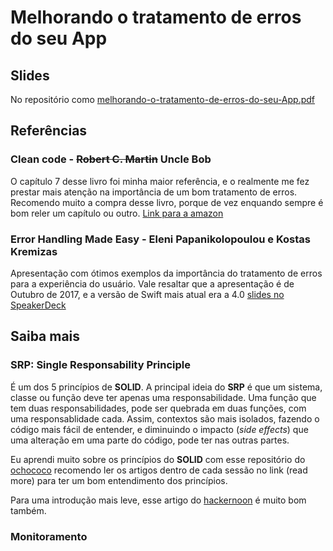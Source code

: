 # Melhorando o tratamento de erros do seu App
## Slides

No repositório como [melhorando-o-tratamento-de-erros-do-seu-App.pdf](melhorando-o-tratamento-de-erros-do-seu-App.pdf)
## Referências
### Clean code - <s>Robert C. Martin</s> Uncle Bob
O capítulo 7 desse livro foi minha maior referência, e o realmente me fez prestar mais atenção na importância de um bom tratamento de erros. 
Recomendo muito a compra desse livro, porque de vez enquando sempre é bom reler um capítulo ou outro.
[Link para a amazon](https://www.amazon.com.br/Clean-Code-Handbook-Software-Craftsmanship/dp/0132350882?tag=lomadee0850015063-20&ascsubtag=226536370509z176z1580053571245&lmdsid=712436370509-176-1580053571245)
### Error Handling Made Easy - Eleni Papanikolopoulou e Kostas Kremizas
Apresentação com ótimos exemplos da importância do tratamento de erros para a experiência do usuário. Vale resaltar que a apresentação é de Outubro de 2017, e a versão de Swift mais atual era a 4.0  [slides no SpeakerDeck](https://speakerdeck.com/eleni_papan/try-swift-nyc-2017-error-handling-made-easy)
## Saiba mais
### SRP: Single Responsability Principle
É um dos 5 princípios de <b>SOLID</b>. A principal ideia do <b>SRP</b> é que um sistema, classe ou função deve ter apenas uma responsabilidade. Uma função que tem duas responsabilidades, pode ser quebrada em duas funções, com uma responsablidade cada. Assim, contextos são mais isolados, fazendo o código mais fácil de entender, e diminuindo o impacto (<i>side effects</i>) que uma alteração em uma parte do código, pode ter nas outras partes.

Eu aprendi muito sobre os princípios do <b>SOLID</b> com esse repositório do [ochococo](https://github.com/ochococo/OOD-Principles-In-Swift) recomendo ler os artigos dentro de cada sessão no link (read more) para ter um bom entendimento dos princípios.

Para uma introdução mais leve, esse artigo do [hackernoon](https://hackernoon.com/solid-principles-made-easy-67b1246bcdf) é muito bom também.
### Monitoramento
